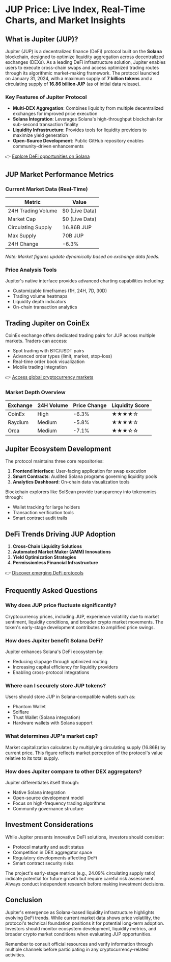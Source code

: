 # JUP Price: Live Index, Real-Time Charts, and Market Insights

## What is Jupiter (JUP)?

Jupiter (JUP) is a decentralized finance (DeFi) protocol built on the **Solana** blockchain, designed to optimize liquidity aggregation across decentralized exchanges (DEXs). As a leading DeFi infrastructure solution, Jupiter enables users to execute cross-chain swaps and access optimized trading routes through its algorithmic market-making framework. The protocol launched on January 31, 2024, with a maximum supply of **7 billion tokens** and a circulating supply of **16.86 billion JUP** (as of initial data release).

### Key Features of Jupiter Protocol
- **Multi-DEX Aggregation**: Combines liquidity from multiple decentralized exchanges for improved price execution
- **Solana Integration**: Leverages Solana's high-throughput blockchain for sub-second transaction finality
- **Liquidity Infrastructure**: Provides tools for liquidity providers to maximize yield generation
- **Open-Source Development**: Public GitHub repository enables community-driven enhancements

👉 [Explore DeFi opportunities on Solana](https://bit.ly/okx-bonus)

## JUP Market Performance Metrics

### Current Market Data (Real-Time)
| Metric                | Value          |
|-----------------------|----------------|
| 24H Trading Volume     | $0 (Live Data) |
| Market Cap            | $0 (Live Data) |
| Circulating Supply    | 16.86B JUP     |
| Max Supply            | 70B JUP        |
| 24H Change            | -6.3%          |

*Note: Market figures update dynamically based on exchange data feeds.*

### Price Analysis Tools
Jupiter's native interface provides advanced charting capabilities including:
- Customizable timeframes (1H, 24H, 7D, 30D)
- Trading volume heatmaps
- Liquidity depth indicators
- On-chain transaction analytics

## Trading Jupiter on CoinEx

CoinEx exchange offers dedicated trading pairs for JUP across multiple markets. Traders can access:
- Spot trading with BTC/USDT pairs
- Advanced order types (limit, market, stop-loss)
- Real-time order book visualization
- Mobile trading integration

👉 [Access global cryptocurrency markets](https://bit.ly/okx-bonus)

### Market Depth Overview
| Exchange       | 24H Volume | Price Change | Liquidity Score |
|----------------|------------|--------------|-----------------|
| CoinEx         | High       | -6.3%        | ★★★★☆           |
| Raydium        | Medium     | -5.8%        | ★★★★☆           |
| Orca           | Medium     | -7.1%        | ★★★☆☆           |

## Jupiter Ecosystem Development

The protocol maintains three core repositories:
1. **Frontend Interface**: User-facing application for swap execution
2. **Smart Contracts**: Audited Solana programs governing liquidity pools
3. **Analytics Dashboard**: On-chain data visualization tools

Blockchain explorers like SolScan provide transparency into tokenomics through:
- Wallet tracking for large holders
- Transaction verification tools
- Smart contract audit trails

## DeFi Trends Driving JUP Adoption

1. **Cross-Chain Liquidity Solutions**
2. **Automated Market Maker (AMM) Innovations**
3. **Yield Optimization Strategies**
4. **Permissionless Financial Infrastructure**

👉 [Discover emerging DeFi protocols](https://bit.ly/okx-bonus)

## Frequently Asked Questions

### Why does JUP price fluctuate significantly?
Cryptocurrency prices, including JUP, experience volatility due to market sentiment, liquidity conditions, and broader crypto market movements. The token's early-stage development contributes to amplified price swings.

### How does Jupiter benefit Solana DeFi?
Jupiter enhances Solana's DeFi ecosystem by:
- Reducing slippage through optimized routing
- Increasing capital efficiency for liquidity providers
- Enabling cross-protocol integrations

### Where can I securely store JUP tokens?
Users should store JUP in Solana-compatible wallets such as:
- Phantom Wallet
- Solflare
- Trust Wallet (Solana integration)
- Hardware wallets with Solana support

### What determines JUP's market cap?
Market capitalization calculates by multiplying circulating supply (16.86B) by current price. This figure reflects market perception of the protocol's value relative to its total supply.

### How does Jupiter compare to other DEX aggregators?
Jupiter differentiates itself through:
- Native Solana integration
- Open-source development model
- Focus on high-frequency trading algorithms
- Community governance structure

## Investment Considerations

While Jupiter presents innovative DeFi solutions, investors should consider:
- Protocol maturity and audit status
- Competition in DEX aggregator space
- Regulatory developments affecting DeFi
- Smart contract security risks

The project's early-stage metrics (e.g., 24.09% circulating supply ratio) indicate potential for future growth but require careful risk assessment. Always conduct independent research before making investment decisions.

## Conclusion

Jupiter's emergence as Solana-based liquidity infrastructure highlights evolving DeFi trends. While current market data shows price volatility, the protocol's technical foundation positions it for potential long-term adoption. Investors should monitor ecosystem development, liquidity metrics, and broader crypto market conditions when evaluating JUP opportunities.

Remember to consult official resources and verify information through multiple channels before participating in any cryptocurrency-related activities.